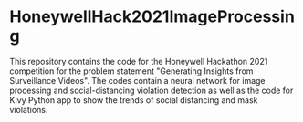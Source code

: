 # HoneywellHack2021ImageProcessing
This repository contains the code for the Honeywell Hackathon 2021 competition for the problem statement "Generating Insights from Surveillance Videos". The codes contain a neural network for image processing and social-distancing violation detection as well as the code for  Kivy Python app to show the trends of social distancing and mask violations.
